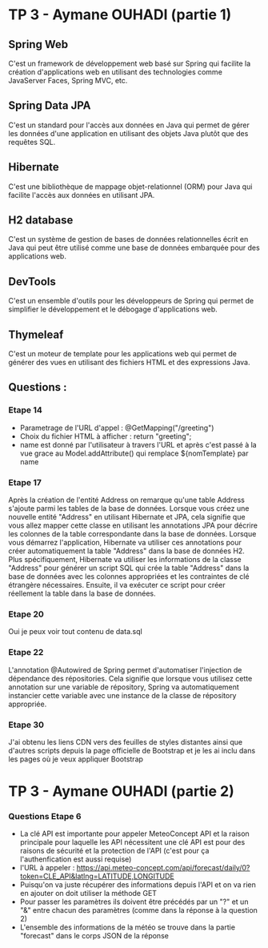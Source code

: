 # TP 3 - Aymane OUHADI (partie 1)

## Spring Web
C'est un framework de développement web basé sur Spring qui facilite la création d'applications web en utilisant des technologies comme JavaServer Faces, Spring MVC, etc.

## Spring Data JPA
C'est un standard pour l'accès aux données en Java qui permet de gérer les données d'une application en utilisant des objets Java plutôt que des requêtes SQL.

## Hibernate
C'est une bibliothèque de mappage objet-relationnel (ORM) pour Java qui facilite l'accès aux données en utilisant JPA.

## H2 database
C'est un système de gestion de bases de données relationnelles écrit en Java qui peut être utilisé comme une base de données embarquée pour des applications web.

## DevTools
C'est un ensemble d'outils pour les développeurs de Spring qui permet de simplifier le développement et le débogage d'applications web.

## Thymeleaf
C'est un moteur de template pour les applications web qui permet de générer des vues en utilisant des fichiers HTML et des expressions Java.

## Questions :

### Etape 14
* Parametrage de l'URL d'appel : @GetMapping("/greeting")
* Choix du fichier HTML à afficher : return "greeting";
* name est donné par l'utilisateur à travers l'URL et après c'est passé à la vue grace au Model.addAttribute() qui remplace ${nomTemplate} par name

### Etape 17
Après la création de l'entité Address on remarque qu'une table Address s'ajoute parmi les tables de la base de données. Lorsque vous créez une nouvelle entité "Address" en utilisant Hibernate et JPA, cela signifie que vous allez mapper cette classe en utilisant les annotations JPA pour décrire les colonnes de la table correspondante dans la base de données. Lorsque vous démarrez l'application, Hibernate va utiliser ces annotations pour créer automatiquement la table "Address" dans la base de données H2. Plus spécifiquement, Hibernate va utiliser les informations de la classe "Address" pour générer un script SQL qui crée la table "Address" dans la base de données avec les colonnes appropriées et les contraintes de clé étrangère nécessaires. Ensuite, il va exécuter ce script pour créer réellement la table dans la base de données.

### Etape 20
Oui je peux voir tout contenu de data.sql 

### Etape 22
L'annotation @Autowired de Spring permet d'automatiser l'injection de dépendance des répositories. Cela signifie que lorsque vous utilisez cette annotation sur une variable de répository, Spring va automatiquement instancier cette variable avec une instance de la classe de répository appropriée.

### Etape 30
J'ai obtenu les liens CDN vers des feuilles de styles distantes ainsi que d'autres scripts depuis la page officielle de Bootstrap et je les ai inclu dans les pages où je veux appliquer Bootstrap

# TP 3 - Aymane OUHADI (partie 2)

### Questions Etape 6
* La clé API est importante pour appeler MeteoConcept API et la raison principale pour laquelle les API nécessitent une clé API est pour des raisons de sécurité et la protection de l'API (c'est pour ça l'authenfication est aussi requise)
* l'URL à appeler : https://api.meteo-concept.com/api/forecast/daily/0?token=CLE_API&latlng=LATITUDE,LONGITUDE
* Puisqu'on va juste récupérer des informations depuis l'API et on va rien en ajouter on doit utiliser la méthode GET
* Pour passer les paramètres ils doivent être précédés par un "?" et un "&" entre chacun des paramètres (comme dans la réponse à la question 2)
* L'ensemble des informations de la météo se trouve dans la partie "forecast" dans le corps JSON de la réponse